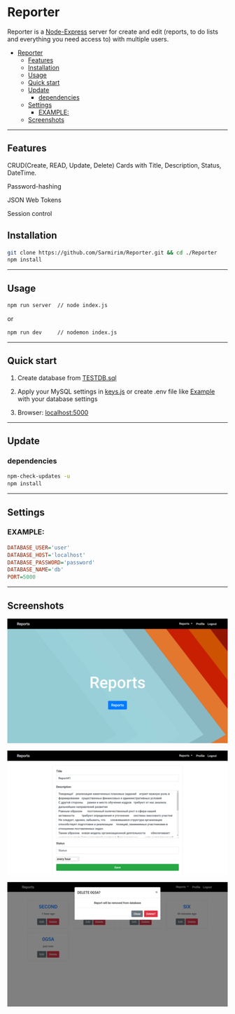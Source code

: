 # Reporter
Reporter is a [Node-Express](https://expressjs.com) server for create and edit (reports, to do lists and everything you need access to) with multiple users.

- [Reporter](#reporter)
  - [Features](#features)
  - [Installation](#installation)
  - [Usage](#usage)
  - [Quick start](#quick-start)
  - [Update](#update)
    - [dependencies](#dependencies)
  - [Settings](#settings)
    - [EXAMPLE:](#example)
  - [Screenshots](#screenshots)

---
## Features
CRUD(Create, READ, Update, Delete) Cards with Title, Description, Status, DateTime.

Password-hashing 

JSON Web Tokens

Session control

## Installation

```bash
git clone https://github.com/Sarmirim/Reporter.git && cd ./Reporter
npm install
```
---
## Usage

```bash
npm run server  // node index.js
```

or

```bash
npm run dev     // nodemon index.js
```
---
## Quick start
1. Create database from [TESTDB.sql](./TESTDB.sql)

2. Apply your MySQL settings in [keys.js](./src/keys.js) or create .env file like
[Example](#EXAMPLE:) with your database settings

3. Browser: <localhost:5000>

---

## Update 
### dependencies
```bash
npm-check-updates -u
npm install
```

---

## Settings

### EXAMPLE:

```ini
DATABASE_USER='user'
DATABASE_HOST='localhost'
DATABASE_PASSWORD='password'
DATABASE_NAME='db'
PORT=5000
```
---

## Screenshots

![Main](./screenshots/main.png)

![Report](./screenshots/report.png)

![Confirmation](./screenshots/confirmation.png)